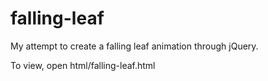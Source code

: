 falling-leaf
============

My attempt to create a falling leaf animation through jQuery.

To view, open html/falling-leaf.html
